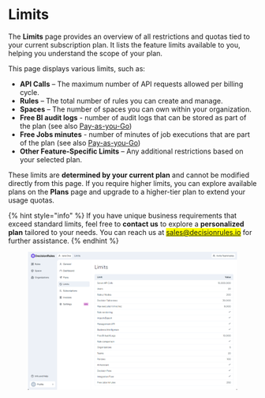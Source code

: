 # Limits

The **Limits** page provides an overview of all restrictions and quotas tied to your current subscription plan. It lists the feature limits available to you, helping you understand the scope of your plan.

This page displays various limits, such as:

* **API Calls** – The maximum number of API requests allowed per billing cycle.
* **Rules** – The total number of rules you can create and manage.
* **Spaces** – The number of spaces you can own within your organization.
* **Free BI audit logs** - number of audit logs that can be stored as part of the plan (see also [Pay-as-you-Go](../pay-as-you-go.md))
* **Free Jobs minutes** - number of minutes of job executions that are part of the plan (see also [Pay-as-you-Go](../pay-as-you-go.md))
* **Other Feature-Specific Limits** – Any additional restrictions based on your selected plan.

These limits are **determined by your current plan** and cannot be modified directly from this page. If you require higher limits, you can explore available plans on the **Plans** page and upgrade to a higher-tier plan to extend your usage quotas.

{% hint style="info" %}
If you have unique business requirements that exceed standard limits, feel free to **contact us** to explore a **personalized plan** tailored to your needs. You can reach us at <mark style="color:red;">sales@decisionrules.io</mark> for further assistance.
{% endhint %}

<figure><img src="../../.gitbook/assets/profile_limits.png" alt=""><figcaption></figcaption></figure>
